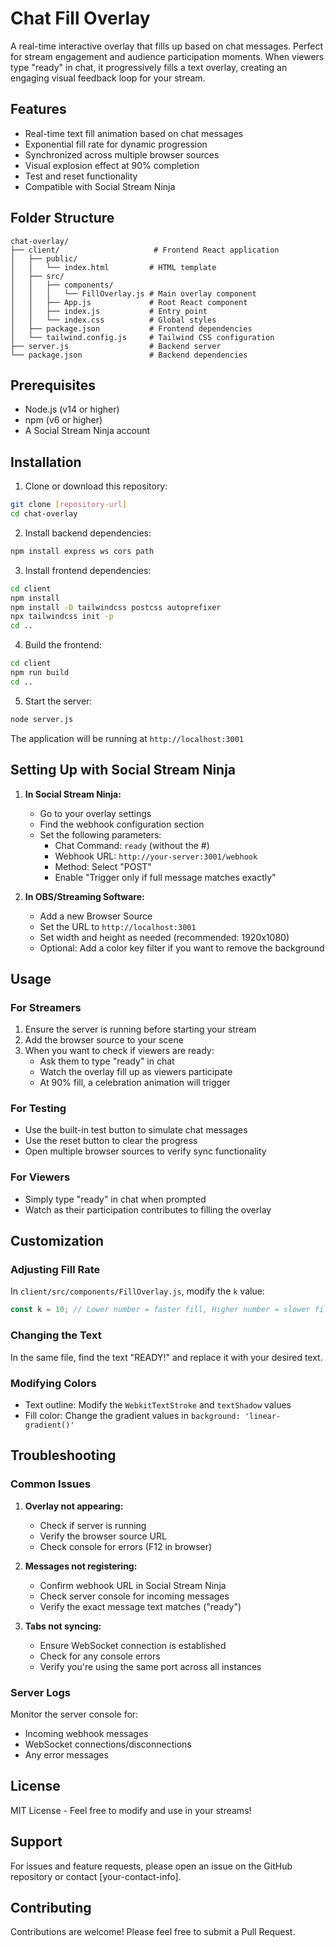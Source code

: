 # Chat Fill Overlay

A real-time interactive overlay that fills up based on chat messages. Perfect for stream engagement and audience participation moments. When viewers type "ready" in chat, it progressively fills a text overlay, creating an engaging visual feedback loop for your stream.

## Features

- Real-time text fill animation based on chat messages
- Exponential fill rate for dynamic progression
- Synchronized across multiple browser sources
- Visual explosion effect at 90% completion
- Test and reset functionality
- Compatible with Social Stream Ninja

## Folder Structure

```
chat-overlay/
├── client/                     # Frontend React application
│   ├── public/
│   │   └── index.html         # HTML template
│   ├── src/
│   │   ├── components/
│   │   │   └── FillOverlay.js # Main overlay component
│   │   ├── App.js             # Root React component
│   │   ├── index.js           # Entry point
│   │   └── index.css          # Global styles
│   ├── package.json           # Frontend dependencies
│   └── tailwind.config.js     # Tailwind CSS configuration
├── server.js                  # Backend server
└── package.json               # Backend dependencies
```

## Prerequisites

- Node.js (v14 or higher)
- npm (v6 or higher)
- A Social Stream Ninja account

## Installation

1. Clone or download this repository:
```bash
git clone [repository-url]
cd chat-overlay
```

2. Install backend dependencies:
```bash
npm install express ws cors path
```

3. Install frontend dependencies:
```bash
cd client
npm install
npm install -D tailwindcss postcss autoprefixer
npx tailwindcss init -p
cd ..
```

4. Build the frontend:
```bash
cd client
npm run build
cd ..
```

5. Start the server:
```bash
node server.js
```

The application will be running at `http://localhost:3001`

## Setting Up with Social Stream Ninja

1. **In Social Stream Ninja:**
   - Go to your overlay settings
   - Find the webhook configuration section
   - Set the following parameters:
     - Chat Command: `ready` (without the #)
     - Webhook URL: `http://your-server:3001/webhook`
     - Method: Select "POST"
     - Enable "Trigger only if full message matches exactly"

2. **In OBS/Streaming Software:**
   - Add a new Browser Source
   - Set the URL to `http://localhost:3001`
   - Set width and height as needed (recommended: 1920x1080)
   - Optional: Add a color key filter if you want to remove the background

## Usage

### For Streamers
1. Ensure the server is running before starting your stream
2. Add the browser source to your scene
3. When you want to check if viewers are ready:
   - Ask them to type "ready" in chat
   - Watch the overlay fill up as viewers participate
   - At 90% fill, a celebration animation will trigger

### For Testing
- Use the built-in test button to simulate chat messages
- Use the reset button to clear the progress
- Open multiple browser sources to verify sync functionality

### For Viewers
- Simply type "ready" in chat when prompted
- Watch as their participation contributes to filling the overlay

## Customization

### Adjusting Fill Rate
In `client/src/components/FillOverlay.js`, modify the `k` value:
```javascript
const k = 10; // Lower number = faster fill, Higher number = slower fill
```

### Changing the Text
In the same file, find the text "READY!" and replace it with your desired text.

### Modifying Colors
- Text outline: Modify the `WebkitTextStroke` and `textShadow` values
- Fill color: Change the gradient values in `background: 'linear-gradient()'`

## Troubleshooting

### Common Issues

1. **Overlay not appearing:**
   - Check if server is running
   - Verify the browser source URL
   - Check console for errors (F12 in browser)

2. **Messages not registering:**
   - Confirm webhook URL in Social Stream Ninja
   - Check server console for incoming messages
   - Verify the exact message text matches ("ready")

3. **Tabs not syncing:**
   - Ensure WebSocket connection is established
   - Check for any console errors
   - Verify you're using the same port across all instances

### Server Logs
Monitor the server console for:
- Incoming webhook messages
- WebSocket connections/disconnections
- Any error messages

## License

MIT License - Feel free to modify and use in your streams!

## Support

For issues and feature requests, please open an issue on the GitHub repository or contact [your-contact-info].

## Contributing

Contributions are welcome! Please feel free to submit a Pull Request.